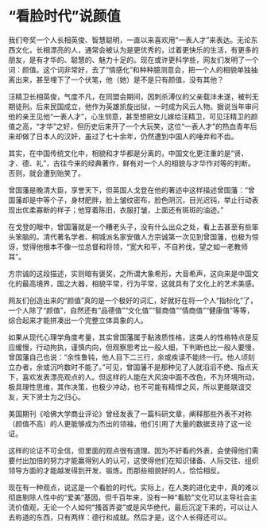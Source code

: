 # “看脸时代”说颜值

我们夸奖一个人长相英俊、智慧聪明，一直以来喜欢用“一表人才”来表达。无论东西文化，长相漂亮的人，通常会被认为是更优秀的，过着更快乐的生活，有更多的朋友，是有才华的、聪慧的、魅力十足的。现在或许更科学些，网友们发明了一个词：颜值。这个词非常好，去了“情感化”和种种臆测意会，把一个人的相貌单独抽离出来，甚至埋下了一个伏笔，他（她）是不是只有颜值，没有其他？ 

汪精卫长相英俊，气度不凡，在同盟会期间，因刺杀溥仪的父亲载沣未遂，被判无期徒刑。后来民国成立，他作为英雄凯旋出狱，一时成为风云人物。据说当年审问他的亲王见他“一表人才”，心生悯意，甚至想把女儿嫁给汪精卫，可见汪精卫的颜值之高，“才华”之好，但历史后来开了一个大玩笑，这位“一表人才”的热血青年后来却做了日本人的汉奸，虽过了七十余年，仍然遭到中国人的唾弃和不齿。 

其实，在中国传统文化中，相貌和才华都是分离的，中国文化更注重的是“贤、才、德、礼”，古往今来的经典著作，鲜有对一个人的相貌与才华作对等的判断。否则，就会遭到贻笑了。 

曾国藩是晚清大臣，享誉天下，但英国人戈登在他的著述中这样描述曾国藩：“曾国藩却是中等个子，身材肥胖，脸上皱纹密布，脸色阴沉，目光迟钝，举止行动表现出优柔寡断的样子；他穿着陈旧，衣服打皱，上面还有斑斑的油迹。” 

在戈登的眼中，曾国藩就是一个糟老头子，没有什么出众之处，看上去甚至有些笨头笨脑的。清代著名学者、桐城派名家安徽人方宗诚第一次见到曾国藩，也极为惊讶，觉得他根本不像一位总督和将领，“宽大和平，不自矜伐，望之如一老教师耳”。 

方宗诚的这段描述，实则暗有褒奖，之所谓大象希形，大音希声，这向来是中国文化的最高境界，国之大器，相貌平常，行为平常，这就具有了文化上的艺术美感。 

网友们创造出来的“颜值”真的是一个极好的词汇，好就好在将一个人“指标化”了，一个人除了“颜值”，自然还有“品德值”“文化值”“智商值”“情商值”“健康值”等等，综合起来才能拼凑出一个完整立体具象的人。 

如果从现代心理学角度考量，其实曾国藩属于黏液质性格，这类人的性格特点是反应缓慢，行动拘执，谨慎内向，但观察思考比一般人细，下判断也比一般人要慢，曾国藩自己也说：“余性鲁钝，他人目下二三行，余或疾读不能终一行。他人顷刻立办者，余或沉吟数时不能了。”可见，曾国藩不是那种见了人就滔滔不绝、指点天下，喜欢发表漂亮观点的人。但这样的人能在大风浪中面不改色，不为环境所动，极具理性思维，其作决策，也极少冲动，也不可能有精悍之风，所以更能联谊交友，天下贤士为之归心。 

美国期刊《哈佛大学商业评论》曾经发表了一篇科研文章，阐释那些外表不对称（颜值不高）的人更能够成为杰出的领袖，他们引用了大量的数据支持了这一论证。 

这样的论证不可全信，但里面的观点很有道理。因为不好看的外表，会使得他们需要付出加倍的努力才能赢得别人的认可，这使得他们在知识储备、人际交往、组织领导方面的才能越发得到开发、锻炼。而那些相貌好的人，恰恰相反。 

现在有一种观点，说这是一个看脸的时代。实际上，在人类的进化史中，真的难以彻底剔除人性中的“爱美”基因，但千百年来，没有一种“看脸”文化可以主导社会主流价值观，无论一个人如何“搔首弄姿”或是风华绝代，最后沉淀下来的，可以让人去称道的东西，只有两样：德行和成就。然后才是，这个人长得还可以。